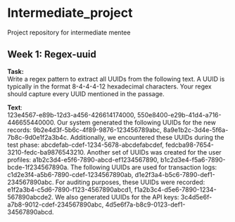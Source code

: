 # Intermediate_project
Project repository for intermediate mentee

## Week 1: Regex-uuid

**Task:** <br>
Write a regex pattern to extract all UUIDs from the following text. A UUID is typically in the format 8-4-4-4-12 hexadecimal characters. Your regex should capture every UUID mentioned in the passage.

**Text**: <br>
123e4567-e89b-12d3-a456-426614174000, 550e8400-e29b-41d4-a716-446655440000. Our system generated the following UUIDs for the new records: 9b2e4d3f-5b6c-4f89-9876-123456789abc, 8a9e1b2c-3d4e-5f6a-7b8c-9d0e1f2a3b4c. Additionally, we encountered these UUIDs during the test phase: abcdefab-cdef-1234-5678-abcdefabcdef, fedcba98-7654-3210-fedc-ba9876543210. Another set of UUIDs was created for the user profiles: a1b2c3d4-e5f6-7890-abcd-ef1234567890, b1c2d3e4-f5a6-7890-bcde-1f234567890a. The following UUIDs are used for transaction logs: c1d2e3f4-a5b6-7890-cdef-1234567890ab, d1e2f3a4-b5c6-7890-def1-234567890abc. For auditing purposes, these UUIDs were recorded: e1f2a3b4-c5d6-7890-f123-4567890abcd1, f1a2b3c4-d5e6-7890-1234-567890abcde2. We also generated UUIDs for the API keys: 3c4d5e6f-a7b8-9012-cdef-234567890abc, 4d5e6f7a-b8c9-0123-def1-34567890abcd.

